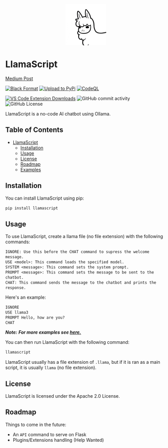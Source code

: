 <div style="border-radius: 20px;" align="center">
  <img width="128" height="128" src="https://github.com/Project-Llama/.github/blob/main/profile/IMG_1443.png">
</div>

# LlamaScript

[Medium Post](https://medium.com/@wolfthedev/llamascript-simple-ai-builder-74442dc9b090)

[![Black Format](https://github.com/Project-Llama/llamascript/actions/workflows/format.yml/badge.svg)](https://github.com/WolfTheDeveloper/llamascript/actions/workflows/format.yml)
[![Upload to PyPi](https://github.com/Project-Llama/llamascript/actions/workflows/python-publish.yml/badge.svg)](https://github.com/WolfTheDeveloper/llamascript/actions/workflows/python-publish.yml)
[![CodeQL](https://github.com/Project-Llama/llamascript/actions/workflows/github-code-scanning/codeql/badge.svg)](https://github.com/WolfTheDeveloper/llamascript/actions/workflows/github-code-scanning/codeql)

[![VS Code Extension Downloads](https://img.shields.io/visual-studio-marketplace/d/WolfTheDev.llamascript?label=VS-Code%20Downloads)](https://marketplace.visualstudio.com/items?itemName=WolfTheDev.llamascript)
![GitHub commit activity](https://img.shields.io/github/commit-activity/w/Project-Llama/llamascript?label=Commits)
![GitHub License](https://img.shields.io/github/license/Project-Llama/llamascript?label=License)

LlamaScript is a no-code AI chatbot using Ollama.

## Table of Contents
- [LlamaScript](#llamascript)
  - [Installation](#installation)
  - [Usage](#usage)
  - [License](#license)
  - [Roadmap](#roadmap)
  - [Examples](examples/)

## Installation

You can install LlamaScript using pip:

```bash
pip install llamascript
```

## Usage
To use LlamaScript, create a llama file (no file extension) with the following commands:

```llamascript
IGNORE: Use this before the CHAT command to supress the welcome message.
USE <model>: This command loads the specified model.
SYSTEM <message>: This command sets the system prompt.
PROMPT <message>: This command sets the message to be sent to the chatbot.
CHAT: This command sends the message to the chatbot and prints the response.
```

Here's an example:

```llamascript
IGNORE
USE llama3
PROMPT Hello, how are you?
CHAT
```

***Note:*** ***For more examples see [here.](examples/)***

You can then run LlamaScript with the following command:

```bash
llamascript
```

LlamaScript usually has a file extension of `.llama`, but if it is ran as a main script, it is usually `llama` (no file extension).

## License
LlamaScript is licensed under the Apache 2.0 License.

## Roadmap
Things to come in the future:

- An `API` command to serve on Flask
- Plugins/Extensions handling (Help Wanted)

